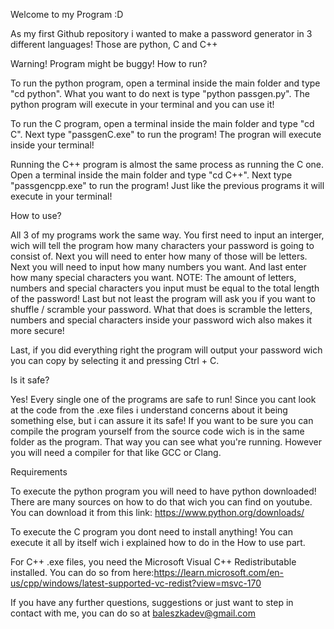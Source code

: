 Welcome to my Program :D

As my first Github repository i wanted to make a password generator in 3 different languages!
Those are python, C and C++

Warning! Program might be buggy!
How to run?

To run the python program, open a terminal inside the main folder and type "cd python".
What you want to do next is type "python passgen.py".
The python program will execute in your terminal and you can use it!

To run the C program, open a terminal inside the main folder and type "cd C".
Next type "passgenC.exe" to run the program!
The progran will execute inside your terminal!

Running the C++ program is almost the same process as running the C one.
Open a terminal inside the main folder and type "cd C++".
Next type "passgencpp.exe" to run the program!
Just like the previous programs it will execute in your terminal!

How to use?

All 3 of my programs work the same way.
You first need to input an interger, wich will tell the program how many characters your password is going to consist of.
Next you will need to enter how many of those will be letters.
Next you will need to input how many numbers you want.
And last enter how many special characters you want.
NOTE: The amount of letters, numbers and special characters you input must be equal to the total length of the password!
Last but not least the program will ask you if you want to shuffle / scramble your password.
What that does is scramble the letters, numbers and special characters inside your password wich also makes it more secure!

Last, if you did everything right the program will output your password wich you can copy by selecting it and pressing Ctrl + C.

Is it safe?

Yes! Every single one of the programs are safe to run!
Since you cant look at the code from the .exe files i understand concerns about it being something else, but i can assure it its safe!
If you want to be sure you can compile the program yourself from the source code wich is in the same folder as the program. That way you can see what you're running.
However you will need a compiler for that like GCC or Clang.

Requirements

To execute the python program you will need to have python downloaded!
There are many sources on how to do that wich you can find on youtube.
You can download it from this link: https://www.python.org/downloads/

To execute the C program you dont need to install anything!
You can execute it all by itself wich i explained how to do in the How to use part.

For C++ .exe files, you need the Microsoft Visual C++ Redistributable installed.
You can do so from here:https://learn.microsoft.com/en-us/cpp/windows/latest-supported-vc-redist?view=msvc-170

If you have any further questions, suggestions or just want to step in contact with me, you can do so at baleszkadev@gmail.com